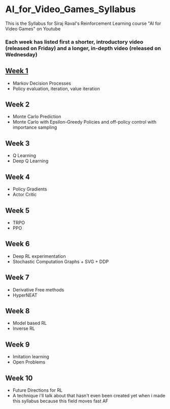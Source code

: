 # AI_for_Video_Games_Syllabus
This is the Syllabus for Siraj Raval's Reinforcement Learning course "AI for Video Games" on Youtube

### Each week has listed first a shorter, introductory video (released on Friday) and a longer, in-depth video (released on Wednesday) 

## [Week 1](https://youtu.be/i_McNBDP9Qs)
- Markov Decision Processes
- Policy evaluation, iteration, value iteration

## Week 2
- Monte Carlo Prediction
- Monte Carlo with Epsilon-Greedy Policies and off-policy control with importance sampling

## Week 3
- Q Learning
- Deep Q Learning

## Week 4
- Policy Gradients
- Actor Critic 

## Week 5
- TRPO 
- PPO 

## Week 6
- Deep RL experimentation
- Stochastic Computation Graphs + SVG + DDP

## Week 7
- Derivative Free methods
- HyperNEAT

## Week 8
- Model based RL
- Inverse RL 

## Week 9 
- Imitation learning
- Open Problems

## Week 10
- Future Directions for RL
- A technique i'll talk about that hasn't even been created yet when i made this syllabus because this field moves fast AF
